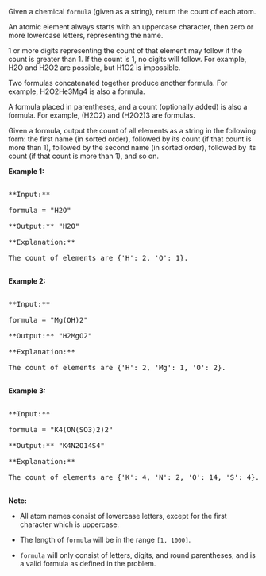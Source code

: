 
Given a chemical `formula` (given as a string), return the count of each atom.



An atomic element always starts with an uppercase character, then zero or more lowercase letters, representing the name.



1 or more digits representing the count of that element may follow if the count is greater than 1.  If the count is 1, no digits will follow.  For example, H2O and H2O2 are possible, but H1O2 is impossible.



Two formulas concatenated together produce another formula.  For example, H2O2He3Mg4 is also a formula.  



A formula placed in parentheses, and a count (optionally added) is also a formula.  For example, (H2O2) and (H2O2)3 are formulas.



Given a formula, output the count of all elements as a string in the following form: the first name (in sorted order), followed by its count (if that count is more than 1), followed by the second name (in sorted order), followed by its count (if that count is more than 1), and so on.

**Example 1:**<br />
<pre>
**Input:** 
formula = "H2O"
**Output:** "H2O"
**Explanation:** 
The count of elements are {'H': 2, 'O': 1}.
</pre>


**Example 2:**<br />
<pre>
**Input:** 
formula = "Mg(OH)2"
**Output:** "H2MgO2"
**Explanation:** 
The count of elements are {'H': 2, 'Mg': 1, 'O': 2}.
</pre>


**Example 3:**<br />
<pre>
**Input:** 
formula = "K4(ON(SO3)2)2"
**Output:** "K4N2O14S4"
**Explanation:** 
The count of elements are {'K': 4, 'N': 2, 'O': 14, 'S': 4}.
</pre>


**Note:**
- All atom names consist of lowercase letters, except for the first character which is uppercase.
- The length of `formula` will be in the range `[1, 1000]`.
- `formula` will only consist of letters, digits, and round parentheses, and is a valid formula as defined in the problem.


